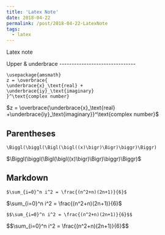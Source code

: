 ```yaml
---
title: 'Latex Note'
date: 2018-04-22
permalink: /post/2018-04-22-LatexNote
tags:
  - latex
---
```

Latex note 

<div></div>
Upper & underbrace
-------------------------------

	\usepackage{amsmath}	
	z = \overbrace{
	\underbrace{x}_\text{real} +
	\underbrace{iy}_\text{imaginary}
	}^\text{complex number}
  
<div>$z = \overbrace{\underbrace{x}_\text{real} +\underbrace{iy}_\text{imaginary}}^\text{complex number}$</div>


Parentheses
-------------------------------
    \Biggl(\biggl(\Bigl(\bigl((x)\bigr)\Bigr)\biggr)\Biggr)
	
<div>$\Biggl(\biggl(\Bigl(\bigl((x)\bigr)\Bigr)\biggr)\Biggr)$</div>

Markdown
-------------------------------
    $\sum_{i=0}^n i^2 = \frac{(n^2+n)(2n+1)}{6}$


<div>$\sum_{i=0}^n i^2 = \frac{(n^2+n)(2n+1)}{6}$</div>

    $$\sum_{i=0}^n i^2 = \frac{(n^2+n)(2n+1)}{6}$$
 
<div>$$\sum_{i=0}^n i^2 = \frac{(n^2+n)(2n+1)}{6}$$</div>
